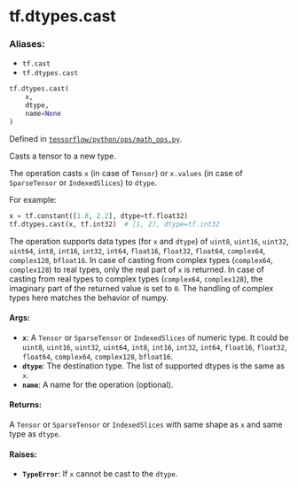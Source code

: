<div itemscope itemtype="http://developers.google.com/ReferenceObject">
<meta itemprop="name" content="tf.dtypes.cast" />
<meta itemprop="path" content="Stable" />
</div>

# tf.dtypes.cast

### Aliases:

* `tf.cast`
* `tf.dtypes.cast`

``` python
tf.dtypes.cast(
    x,
    dtype,
    name=None
)
```



Defined in [`tensorflow/python/ops/math_ops.py`](/code/stable/tensorflow/python/ops/math_ops.py).

Casts a tensor to a new type.

The operation casts `x` (in case of `Tensor`) or `x.values`
(in case of `SparseTensor` or `IndexedSlices`) to `dtype`.

For example:

```python
x = tf.constant([1.8, 2.2], dtype=tf.float32)
tf.dtypes.cast(x, tf.int32)  # [1, 2], dtype=tf.int32
```

The operation supports data types (for `x` and `dtype`) of
`uint8`, `uint16`, `uint32`, `uint64`, `int8`, `int16`, `int32`, `int64`,
`float16`, `float32`, `float64`, `complex64`, `complex128`, `bfloat16`.
In case of casting from complex types (`complex64`, `complex128`) to real
types, only the real part of `x` is returned. In case of casting from real
types to complex types (`complex64`, `complex128`), the imaginary part of the
returned value is set to `0`. The handling of complex types here matches the
behavior of numpy.

#### Args:

* <b>`x`</b>: A `Tensor` or `SparseTensor` or `IndexedSlices` of numeric type. It could
    be `uint8`, `uint16`, `uint32`, `uint64`, `int8`, `int16`, `int32`,
    `int64`, `float16`, `float32`, `float64`, `complex64`, `complex128`,
    `bfloat16`.
* <b>`dtype`</b>: The destination type. The list of supported dtypes is the same as
    `x`.
* <b>`name`</b>: A name for the operation (optional).


#### Returns:

A `Tensor` or `SparseTensor` or `IndexedSlices` with same shape as `x` and
  same type as `dtype`.


#### Raises:

* <b>`TypeError`</b>: If `x` cannot be cast to the `dtype`.
